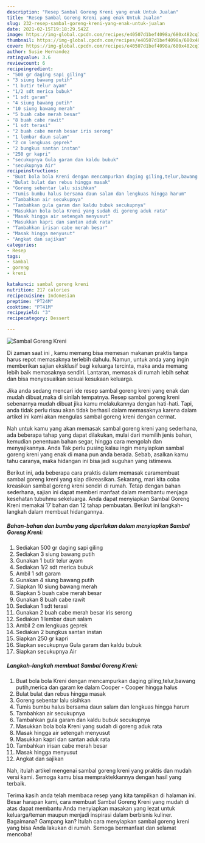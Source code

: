 ```yaml
---
description: "Resep Sambal Goreng Kreni yang enak Untuk Jualan"
title: "Resep Sambal Goreng Kreni yang enak Untuk Jualan"
slug: 232-resep-sambal-goreng-kreni-yang-enak-untuk-jualan
date: 2021-02-15T19:18:29.542Z
image: https://img-global.cpcdn.com/recipes/e40507d1bef4098a/680x482cq70/sambal-goreng-kreni-foto-resep-utama.jpg
thumbnail: https://img-global.cpcdn.com/recipes/e40507d1bef4098a/680x482cq70/sambal-goreng-kreni-foto-resep-utama.jpg
cover: https://img-global.cpcdn.com/recipes/e40507d1bef4098a/680x482cq70/sambal-goreng-kreni-foto-resep-utama.jpg
author: Susie Hernandez
ratingvalue: 3.6
reviewcount: 6
recipeingredient:
- "500 gr daging sapi giling"
- "3 siung bawang putih"
- "1 butir telur ayam"
- "1/2 sdt merica bubuk"
- "1 sdt garam"
- "4 siung bawang putih"
- "10 siung bawang merah"
- "5 buah cabe merah besar"
- "8 buah cabe rawit"
- "1 sdt terasi"
- "2 buah cabe merah besar iris serong"
- "1 lembar daun salam"
- "2 cm lengkuas geprek"
- "2 bungkus santan instan"
- "250 gr kapri"
- "secukupnya Gula garam dan kaldu bubuk"
- "secukupnya Air"
recipeinstructions:
- "Buat bola bola Kreni dengan mencampurkan daging giling,telur,bawang putih,merica dan garam ke dalam Cooper Cooper hingga halus"
- "Bulat bulat dan rebus hingga masak"
- "Goreng sebentar lalu sisihkan"
- "Tumis bumbu halus bersama daun salam dan lengkuas hingga harum"
- "Tambahkan air secukupnya"
- "Tambahkan gula garam dan kaldu bubuk secukupnya"
- "Masukkan bola bola Kreni yang sudah di goreng aduk rata"
- "Masak hingga air setengah menyusut"
- "Masukkan kapri dan santan aduk rata"
- "Tambahkan irisan cabe merah besar"
- "Masak hingga menyusut"
- "Angkat dan sajikan"
categories:
- Resep
tags:
- sambal
- goreng
- kreni

katakunci: sambal goreng kreni 
nutrition: 217 calories
recipecuisine: Indonesian
preptime: "PT24M"
cooktime: "PT41M"
recipeyield: "3"
recipecategory: Dessert

---
```



![Sambal Goreng Kreni](https://img-global.cpcdn.com/recipes/e40507d1bef4098a/680x482cq70/sambal-goreng-kreni-foto-resep-utama.jpg)

Di zaman  saat ini , kamu memang bisa memesan makanan praktis tanpa harus repot memasaknya terlebih dahulu. Namun, untuk anda yang ingin memberikan sajian eksklusif bagi keluarga tercinta, maka anda memang lebih baik memasaknya sendiri. Lantaran, memasak di rumah lebih sehat dan bisa menyesuaikan sesuai kesukaan keluarga.

Jika anda sedang mencari ide resep sambal goreng kreni yang enak dan mudah dibuat,maka di sinilah tempatnya. Resep sambal goreng kreni  sebenarnya mudah dibuat jika kamu melakukannya dengan hati-hati. Tapi, anda tidak perlu risau akan tidak berhasil dalam memasaknya 
karena dalam artikel ini kami akan mengulas sambal goreng kreni dengan cermat.  



Nah untuk kamu yang akan memasak sambal goreng kreni yang sederhana, ada beberapa tahap yang dapat dilakukan, mulai dari memilih jenis bahan, kemudian penentuan bahan segar, hingga cara mengolah dan menyajikannya. Anda Tak perlu pusing kalau ingin menyiapkan sambal goreng kreni yang enak di mana pun anda berada. Sebab, asalkan kamu  tahu caranya, maka hidangan ini bisa jadi suguhan yang istimewa.

Berikut ini, ada beberapa cara praktis  dalam memasak caramembuat sambal goreng kreni yang siap dikreasikan. Sekarang, mari kita coba kreasikan sambal goreng kreni sendiri di rumah. Tetap dengan bahan sederhana, sajian ini dapat memberi manfaat dalam membantu menjaga kesehatan tubuhmu sekeluarga. Anda dapat menyiapkan Sambal Goreng Kreni memakai 17 bahan dan 12 tahap pembuatan. Berikut ini langkah-langkah dalam membuat hidangannya.

<!--inarticleads1-->

##### Bahan-bahan dan bumbu yang diperlukan dalam menyiapkan Sambal Goreng Kreni:

1. Sediakan 500 gr daging sapi giling
1. Sediakan 3 siung bawang putih
1. Gunakan 1 butir telur ayam
1. Sediakan 1/2 sdt merica bubuk
1. Ambil 1 sdt garam
1. Gunakan 4 siung bawang putih
1. Siapkan 10 siung bawang merah
1. Siapkan 5 buah cabe merah besar
1. Gunakan 8 buah cabe rawit
1. Sediakan 1 sdt terasi
1. Gunakan 2 buah cabe merah besar iris serong
1. Sediakan 1 lembar daun salam
1. Ambil 2 cm lengkuas geprek
1. Sediakan 2 bungkus santan instan
1. Siapkan 250 gr kapri
1. Siapkan secukupnya Gula garam dan kaldu bubuk
1. Siapkan secukupnya Air




<!--inarticleads2-->

##### Langkah-langkah membuat Sambal Goreng Kreni:

1. Buat bola bola Kreni dengan mencampurkan daging giling,telur,bawang putih,merica dan garam ke dalam Cooper - Cooper hingga halus
1. Bulat bulat dan rebus hingga masak
1. Goreng sebentar lalu sisihkan
1. Tumis bumbu halus bersama daun salam dan lengkuas hingga harum
1. Tambahkan air secukupnya
1. Tambahkan gula garam dan kaldu bubuk secukupnya
1. Masukkan bola bola Kreni yang sudah di goreng aduk rata
1. Masak hingga air setengah menyusut
1. Masukkan kapri dan santan aduk rata
1. Tambahkan irisan cabe merah besar
1. Masak hingga menyusut
1. Angkat dan sajikan




Nah, itulah artikel mengenai  sambal goreng kreni  yang praktis dan mudah versi kami. Semoga kamu bisa mempraktekkannya dengan hasil yang terbaik. 

Terima kasih anda telah membaca resep yang kita tampilkan di halaman ini. Besar harapan kami, cara membuat  Sambal Goreng Kreni yang mudah di atas dapat membantu Anda menyiapkan masakan yang lezat untuk keluarga/teman maupun menjadi inspirasi dalam berbisnis kuliner. Bagaimana? Gampang kan? Itulah cara menyiapkan sambal goreng kreni yang bisa Anda lakukan di rumah. Semoga bermanfaat dan selamat mencoba!


